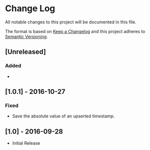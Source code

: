 # Change Log
All notable changes to this project will be documented in this file.

The format is based on [Keep a Changelog](http://keepachangelog.com/) 
and this project adheres to [Semantic Versioning](http://semver.org/).

## [Unreleased]
### Added
- 

## [1.0.1] - 2016-10-27
### Fixed
- Save the absolute value of an upserted timestamp.

## [1.0] - 2016-09-28
- Initial Release
